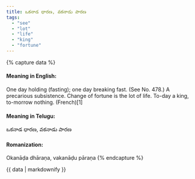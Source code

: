 ```yaml
---
title: ఒకనాడ ధారణ, వకనాడు పారణ
tags:
  - "see"
  - "lot"
  - "life"
  - "king"
  - "fortune"
---
```


{% capture data %}
#### Meaning in English:
One day holding (fasting); one day breaking fast.
(See No. 478.)
A precarious subsistence.
Change of fortune is the lot of life.
To-day a king, to-morrow nothing. (French)[1]

#### Meaning in Telugu:
ఒకనాడ ధారణ, వకనాడు పారణ

#### Romanization:
Okanāḍa dhāraṇa, vakanāḍu pāraṇa
{% endcapture %}

{{ data | markdownify }}


